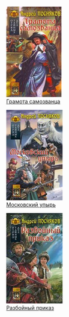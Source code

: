 ![](Грамота%20самозванца.jpg)  
[Грамота самозванца](Грамота%20самозванца.txt)

![](Московский%20упырь.jpg)  
[Московский упырь](Московский%20упырь.txt)

![](Разбойный%20приказ.jpg)  
[Разбойный приказ](Разбойный%20приказ.txt)
